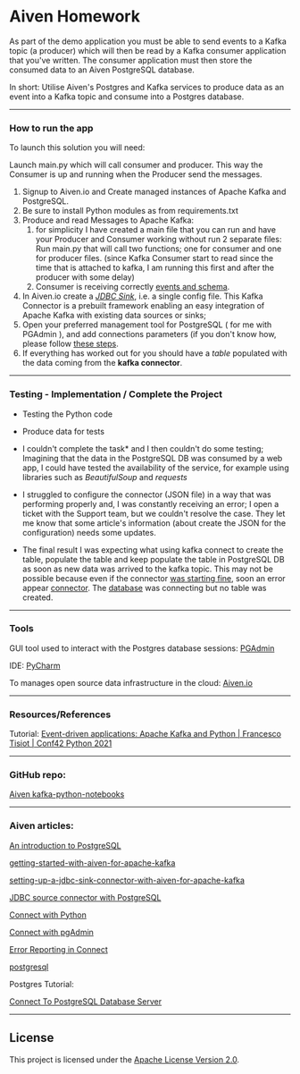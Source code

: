 # Aiven Homework

As part of the demo application you must be able to send events to a Kafka topic (a producer) which will then be read by a Kafka consumer application that you've written. 
The consumer application must then store the consumed data to an Aiven PostgreSQL database.

In short: Utilise Aiven's Postgres and Kafka services to produce data as an event into a Kafka topic and consume into a Postgres database.

---

### How to run the app

To launch this solution you will need:


Launch main.py which will call consumer and producer.
This way the Consumer is up and running when the Producer send the messages.


1. Signup to Aiven.io and Create managed instances of Apache Kafka and PostgreSQL.
3. Be sure to install Python modules as from requirements.txt
4. Produce and read Messages to Apache Kafka:
   1. for simplicity I have created a main file that you can run and have your Producer and Consumer working without run 2 separate files:
      Run main.py that will call two functions; one for consumer and one for producer files.
      (since Kafka Consumer start to read since the time that is attached to kafka, I am running this first and after the producer with some delay)
   2. Consumer is receiving correctly [events and schema](./img/aiven-topic-events.png).
5. In Aiven.io create a _[JDBC Sink](https://github.com/aiven/aiven-kafka-connect-jdbc/blob/master/docs/sink-connector.md)_, i.e. a single config file.
   This Kafka Connector is a prebuilt framework enabling an easy integration of Apache Kafka with existing data sources or sinks;  
6. Open your preferred management tool for PostgreSQL ( for me with PGAdmin ), and add connections parameters (if you don't know how, please follow [these steps](https://developer.aiven.io/docs/products/postgresql/howto/connect-pgadmin.html).
7. If everything has worked out for you should have a _table_ populated with the data coming from the **kafka connector**.

---

### Testing - Implementation / Complete the Project

- Testing the Python code
- Produce data for tests
- I couldn't complete the task* and I then couldn't do some testing;
  Imagining that the data in the PostgreSQL DB was consumed by a web app, I could have tested the availability of the service, for example using libraries such as _BeautifulSoup_ and _requests_ 
- I struggled to configure the connector (JSON file) in a way that was performing properly and, I was constantly receiving an error;
  I open a ticket with the Support team, but we couldn't resolve the case. They let me know that some article's information (about create the JSON for the configuration) needs some updates. 

- The final result I was expecting what using kafka connect to create the table, populate the table and keep populate the table in PostgreSQL DB as soon as new data was arrived to the kafka topic.
This may not be possible because even if the connector [was starting fine](./img/connector-start-ok.png), soon an error appear [connector](./img/connector-error.png).
The [database](./img/pgadmin.png) was connecting but no table was created.

---

### Tools
GUI tool used to interact with the Postgres database sessions: [PGAdmin](https://www.pgadmin.org/)

IDE: [PyCharm](https://www.jetbrains.com/pycharm/)

To manages open source data infrastructure in the cloud: [Aiven.io](https://aiven.io/)

---

### Resources/References

Tutorial: [Event-driven applications: Apache Kafka and Python | Francesco Tisiot | Conf42 Python 2021](https://www.youtube.com/watch?v=LCXyBzHEqFM)

---

### GitHub repo:

[Aiven kafka-python-notebooks](https://github.com/aiven/kafka-python-notebooks/blob/main/00%20-%20Aiven%20Setup.ipynb)

---

### Aiven articles:

[An introduction to PostgreSQL](https://aiven.io/blog/an-introduction-to-postgresql)

[getting-started-with-aiven-for-apache-kafka](https://help.aiven.io/en/articles/489572-getting-started-with-aiven-for-apache-kafka)

[setting-up-a-jdbc-sink-connector-with-aiven-for-apache-kafka](https://help.aiven.io/en/articles/4278191-setting-up-a-jdbc-sink-connector-with-aiven-for-apache-kafka)

[JDBC source connector with PostgreSQL](https://help.aiven.io/en/articles/3416789-jdbc-source-connector-with-postgresql)

[Connect with Python](https://developer.aiven.io/docs/products/postgresql/howto/connect-python.html)

[Connect with pgAdmin](https://developer.aiven.io/docs/products/postgresql/howto/connect-pgadmin.html)

[Error Reporting in Connect](https://kafka.apache.org/documentation/#:~:text=error%20reporting%20in%20connect)

[postgresql](https://developer.aiven.io/docs/products/postgresql/getting-started.html)

Postgres Tutorial:

[Connect To PostgreSQL Database Server](https://www.postgresqltutorial.com/postgresql-python/connect/)


---

## License

This project is licensed under the [Apache License Version 2.0](./LICENSE).